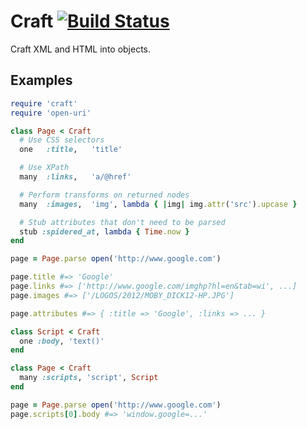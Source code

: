 # Craft [![Build Status](https://secure.travis-ci.org/papercavalier/craft.png)](http://travis-ci.org/papercavalier/craft)

Craft XML and HTML into objects.

## Examples
```ruby
require 'craft'
require 'open-uri'

class Page < Craft
  # Use CSS selectors
  one   :title,   'title'

  # Use XPath
  many  :links,   'a/@href'

  # Perform transforms on returned nodes
  many  :images,  'img', lambda { |img| img.attr('src').upcase }

  # Stub attributes that don't need to be parsed
  stub :spidered_at, lambda { Time.now }
end

page = Page.parse open('http://www.google.com')

page.title #=> 'Google'
page.links #=> ['http://www.google.com/imghp?hl=en&tab=wi', ...]
page.images #=> ['/LOGOS/2012/MOBY_DICK12-HP.JPG']

page.attributes #=> { :title => 'Google', :links => ... }

class Script < Craft
  one :body, 'text()'
end

class Page < Craft
  many :scripts, 'script', Script
end

page = Page.parse open('http://www.google.com')
page.scripts[0].body #=> 'window.google=...'
```
